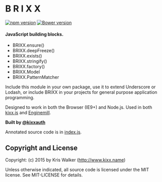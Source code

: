B R I X X
=========
[![npm version](https://badge.fury.io/js/brixx.svg)](https://badge.fury.io/js/brixx)
[![Bower version](https://badge.fury.io/bo/brixx.svg)](https://badge.fury.io/bo/brixx)

#### JavaScript building blocks.
* BRIXX.ensure()
* BRIXX.deepFreeze()
* BRIXX.exists()
* BRIXX.stringify()
* BRIXX.factory()
* BRIXX.Model
* BRIXX.PatternMatcher

Include this module in your own package, use it to extend Underscore or Lodash, or include BRIXX in your projects for general purpose application programming.

Designed to work in both the Browser (IE9+) and Node.js. Used in both [kixx.js](https://github.com/kixxauth/kixxjs) and [Enginemill](https://github.com/kixxauth/enginemill).

__Built by [@kixxauth](https://twitter.com/kixxauth)__

Annotated source code is in [index.js](./index.js).

Copyright and License
---------------------
Copyright: (c) 2015 by Kris Walker (http://www.kixx.name)

Unless otherwise indicated, all source code is licensed under the MIT license. See MIT-LICENSE for details.

